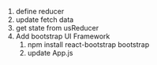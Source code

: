  1. define reducer
   2. update fetch data
   3. get state from usReducer
10. Add bootstrap UI Framework
    1. npm install react-bootstrap bootstrap
    2. update App.js

